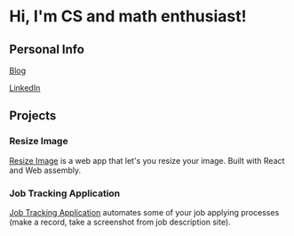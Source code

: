 # Hi, I'm CS and math enthusiast!

## Personal Info
[Blog](https://munjo5746.github.io/)

[LinkedIn](https://linkedin.com/in/munjo5746/)

## Projects
### Resize Image
[Resize Image](https://resimg.netlify.app/) is a web app that let's you resize your image. Built with React and Web assembly.

### Job Tracking Application
[Job Tracking Application](https://job-tracking.netlify.app) automates some of your job applying processes (make a record, take a screenshot from job description site).